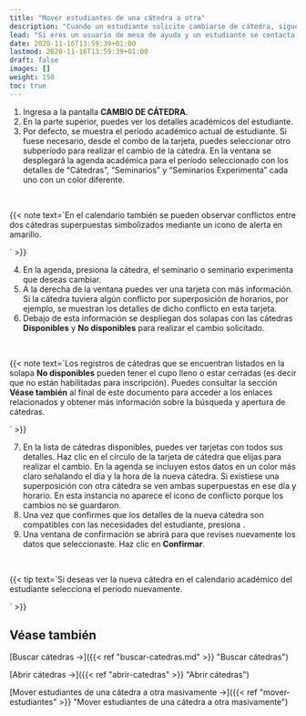 ```yaml
---
title: "Mover estudiantes de una cátedra a otra"
description: "Cuando un estudiante solicite cambiarse de cátedra, sigue estas instrucciones."
lead: "Si eres un usuario de mesa de ayuda y un estudiante se contacta para que se realice un cambio de cátedra deberás seguir las siguientes instrucciones."
date: 2020-11-16T13:59:39+01:00
lastmod: 2020-11-16T13:59:39+01:00
draft: false
images: []
weight: 150
toc: true
---
```


1. Ingresa a la pantalla **CAMBIO DE CÁTEDRA**. 
1. En la parte superior, puedes ver los detalles académicos del estudiante.
1. Por defecto, se muestra el período académico actual de estudiante. Si fuese necesario, desde el combo de la tarjeta, puedes seleccionar otro subperíodo para realizar el cambio de la cátedra. En la ventana se desplegará la agenda académica para el período seleccionado con los detalles de “Cátedras”, “Seminarios” y “Seminarios Experimenta” cada uno con un color diferente.
<br>

{{< note text=`En el calendario también se pueden observar conflictos entre dos cátedras superpuestas simbolizados mediante un icono de alerta en amarillo. 

` >}}
<br>

4. En la agenda, presiona la cátedra, el seminario o seminario experimenta que deseas cambiar. 
5. A la derecha de la ventana puedes ver una tarjeta con más información. Si la cátedra tuviera algún conflicto por superposición de horarios, por ejemplo, se muestran los detalles de dicho conflicto en esta tarjeta.
6. Debajo de esta información se despliegan dos solapas con las cátedras **Disponibles** y **No disponibles** para realizar el cambio solicitado.
<br>

{{< note text=`Los registros de cátedras que se encuentran listados en la solapa <b>No disponibles</b> pueden tener el cupo lleno o estar cerradas (es decir que no están habilitadas para inscripción). Puedes consultar la sección <b>Véase también</b> al final de este documento para acceder a los enlaces relacionados y obtener más información sobre la búsqueda y apertura de cátedras.

` >}}
<br>

7. En la lista de cátedras disponibles, puedes ver tarjetas con todos sus detalles. Haz clic en el círculo de la tarjeta de cátedra que elijas para realizar el cambio. En la agenda se incluyen estos datos en un color más claro señalando el día y la hora de la nueva cátedra. Si existiese una superposición con otra cátedra se ven ambas superpuestas en ese día y horario. En esta instancia no aparece el icono de conflicto porque los cambios no se guardaron.
8. Una vez que confirmes que los detalles de la nueva cátedra son compatibles con las necesidades del estudiante, presiona .
9. Una ventana de confirmación se abrirá para que revises nuevamente los datos que seleccionaste. Haz clic en **Confirmar**.
<br>

{{< tip text=`Si deseas ver la nueva cátedra en el calendario académico del estudiante selecciona el período nuevamente.

` >}}
<br>

## Véase también

[Buscar cátedras →]({{< ref "buscar-catedras.md" >}} "Buscar cátedras")
<br/>

[Abrir cátedras →]({{< ref "abrir-catedras" >}} "Abrir cátedras")
<br>

[Mover estudiantes de una cátedra a otra masivamente →]({{< ref "mover-estudiantes" >}} "Mover estudiantes de una cátedra a otra masivamente")
